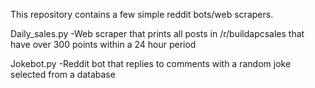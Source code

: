 This repository contains a few simple reddit bots/web scrapers.

Daily_sales.py
-Web scraper that prints all posts in /r/buildapcsales that have over 
 300 points within a 24 hour period
 
 
Jokebot.py 
-Reddit bot that replies to comments with a random joke selected from a database
